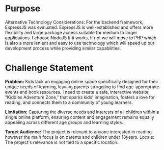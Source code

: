 # Purpose

Alternative Technology Considerations: For the backend framework, ExpressJS was evaluated. ExpressJS is well-established and offers more flexibility and large package access suitable for medium to larger applications. I choose NodeJS if it works, if not we will move to PHP which is also a more lenient and easy to use technology which will speed up our development process while providing similar capabilities.

# Challenge Statement

<b>Problem:</b>
Kids lack an engaging online space specifically designed for their unique needs of learning, leaving parents struggling to find age-appropriate events and book resources. I need to create a safe, interactive website, "Kiddies Adventure Zone," that sparks kids' imagination, fosters a love for reading, and connects them to a community of young learners.

<b>Limitation:</b>
Capturing the diverse needs and interests of all children within a single online platform, ensuring content and engagement remains equally appealing across different age groups and learning styles.

<b>Target Audience:</b>
The project is relevant to anyone interested in reading however the main focus is on parents and children under 18years.
Locale: The project's relevance is not tied to a specific location.

